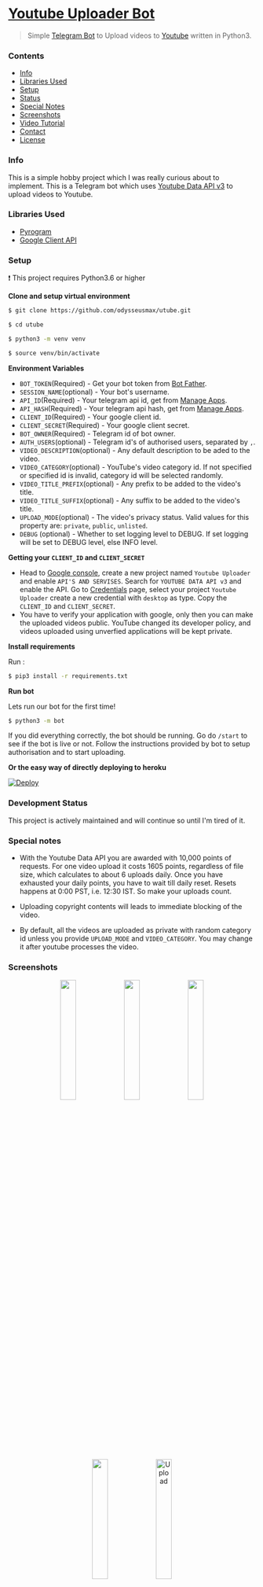 # [Youtube Uploader Bot](https://tx.me/youtubeitbot)

> Simple [Telegram Bot](https://core.telegram.org/bots "Telegram Bots") to Upload videos to [Youtube](https://youtube.com "YouTube") written in Python3.

### Contents

- [Info](#info)
- [Libraries Used](#libraries-used)
- [Setup](#setup)
- [Status](#status)
- [Special Notes](#special-notes)
- [Screenshots](#screenshots)
- [Video Tutorial](#video-tutorial)
- [Contact](#contact)
- [License](#license)

### Info

This is a simple hobby project which I was really curious about to implement. This is a Telegram bot which uses [Youtube Data API v3](https://developers.google.com/youtube/v3/ "Youtube Data API v3") to upload videos to Youtube.

### Libraries Used

- [Pyrogram](https://github.com/pyrogram/pyrogram "Pyrogram")
- [Google Client API](https://github.com/googleapis/google-api-python-client "Google Client API")

### Setup

:heavy_exclamation_mark: This project requires Python3.6 or higher

**Clone and setup virtual environment**

```bash
$ git clone https://github.com/odysseusmax/utube.git

$ cd utube

$ python3 -m venv venv

$ source venv/bin/activate

```

**Environment Variables**

- `BOT_TOKEN`(Required) - Get your bot token from [Bot Father](https://tx.me/BotFather "Bot Father").
- `SESSION_NAME`(optional) - Your bot's username.
- `API_ID`(Required) - Your telegram api id, get from [Manage Apps](https://my.telegram.org).
- `API_HASH`(Required) - Your telegram api hash, get from [Manage Apps](https://my.telegram.org).
- `CLIENT_ID`(Required) - Your google client id.
- `CLIENT_SECRET`(Required) - Your google client secret.
- `BOT_OWNER`(Required) - Telegram id of bot owner.
- `AUTH_USERS`(optional) - Telegram id's of authorised users, separated by `,`.
- `VIDEO_DESCRIPTION`(optional) - Any default description to be aded to the video.
- `VIDEO_CATEGORY`(optional) - YouTube's video category id. If not specified or specified id is invalid, category id will be selected randomly.
- `VIDEO_TITLE_PREFIX`(optional) - Any prefix to be added to the video's title.
- `VIDEO_TITLE_SUFFIX`(optional) - Any suffix to be added to the video's title.
- `UPLOAD_MODE`(optional) - The video's privacy status. Valid values for this property are: `private`, `public`, `unlisted`.
- `DEBUG` (optional) - Whether to set logging level to DEBUG. If set logging will be set to DEBUG level, else INFO level.

**Getting your `CLIENT_ID` and `CLIENT_SECRET`**

- Head to [Google console](https://console.developers.google.com "Google console"), create a new project named `Youtube Uploader` and enable `API'S AND SERVISES`. Search for `YOUTUBE DATA API v3` and enable the API. Go to [Credentials](https://console.developers.google.com/apis/credentials "Credentials") page, select your project `Youtube Uploader` create a new credential with `desktop` as type. Copy the `CLIENT_ID` and `CLIENT_SECRET`.
- You have to verify your application with google, only then you can make the uploaded videos public. YouTube changed its developer policy, and videos uploaded using unverfied applications will be kept private.

**Install requirements**

Run :

```bash
$ pip3 install -r requirements.txt
```

**Run bot**

Lets run our bot for the first time!

```bash
$ python3 -m bot
```

If you did everything correctly, the bot should be running. Go do `/start` to see if the bot is live or not. Follow the instructions provided by bot to setup authorisation and to start uploading.

**Or the easy way of directly deploying to heroku**

[![Deploy](https://www.herokucdn.com/deploy/button.svg)](https://heroku.com/deploy?template=https://github.com/NVG2022/utube)

### Development Status

This project is actively maintained and will continue so until I'm tired of it.

### Special notes

- With the Youtube Data API you are awarded with 10,000 points of requests. For one video upload it costs 1605 points, regardless of file size, which calculates to about 6 uploads daily. Once you have exhausted your daily points, you have to wait till daily reset. Resets happens at 0:00 PST, i.e. 12:30 IST. So make your uploads count.

- Uploading copyright contents will leads to immediate blocking of the video.

- By default, all the videos are uploaded as private with random category id unless you provide `UPLOAD_MODE` and `VIDEO_CATEGORY`. You may change it after youtube processes the video.

### Screenshots

<p align="center">

<img  width="25%" height="25%" src="./ss/overview.jpg">

<img  width="25%" height="25%" src="./ss/bot-start.jpg">

<img  width="25%" height="25%" src="./ss/bot-help.jpg">

<img  width="25%" height="25%" src="./ss/bot-authorise.jpg">

<img  width="25%" height="25%" alt="Upload" src="./ss/bot-upload.jpg">

</p>

### Video Tutorial

Here's a YouTube tutorial video for deploying the bot on [Heroku](https://heroku.com/ "Heroku"). [Video Link](http://www.youtube.com/watch?v=LSs8b5dMWIA "Tutorial video for deploying to Heroku").

### Contact

You can contact me [@odysseusmax](https://telegram.dog/odysseusmax "odysseusmax").

### License

Code released under [GNU General Public License v3.0](LICENSE).
